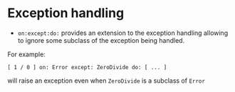 # Exception handling

- `on:except:do:` provides an extension to the exception handling allowing to ignore some subclass of the exception being handled.

For example:

```smalltalk
[ 1 / 0 ] on: Error except: ZeroDivide do: [ ... ]
```

will raise an exception even when `ZeroDivide` is a subclass of `Error`
